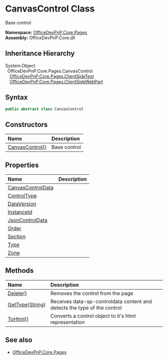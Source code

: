 # CanvasControl Class
 Base control   

**Namespace:** [OfficeDevPnP.Core.Pages](OfficeDevPnP.Core.Pages.md)  
**Assembly:** OfficeDevPnP.Core.dll  
## Inheritance Hierarchy
System.Object  
&ensp;OfficeDevPnP.Core.Pages.CanvasControl  
&emsp;[OfficeDevPnP.Core.Pages.ClientSideText](OfficeDevPnP.Core.Pages.ClientSideText.md)  
&emsp;[OfficeDevPnP.Core.Pages.ClientSideWebPart](OfficeDevPnP.Core.Pages.ClientSideWebPart.md)  
## Syntax
```C#
public abstract class CanvasControl
```
## Constructors
|**Name**|**Description**|
|:-----|:-----|
| [CanvasControl()](OfficeDevPnP.Core.Pages.CanvasControl.ctor1.md) |  Base control 
## Properties
|**Name**|**Description**|
|:-----|:-----|
| [CanvasControlData](OfficeDevPnP.Core.Pages.CanvasControl.CanvasControlData.md) | 
| [ControlType](OfficeDevPnP.Core.Pages.CanvasControl.ControlType.md) | 
| [DataVersion](OfficeDevPnP.Core.Pages.CanvasControl.DataVersion.md) | 
| [InstanceId](OfficeDevPnP.Core.Pages.CanvasControl.InstanceId.md) | 
| [JsonControlData](OfficeDevPnP.Core.Pages.CanvasControl.JsonControlData.md) | 
| [Order](OfficeDevPnP.Core.Pages.CanvasControl.Order.md) | 
| [Section](OfficeDevPnP.Core.Pages.CanvasControl.Section.md) | 
| [Type](OfficeDevPnP.Core.Pages.CanvasControl.Type.md) | 
| [Zone](OfficeDevPnP.Core.Pages.CanvasControl.Zone.md) | 
## Methods
|**Name**|**Description**|
|:-----|:-----|
| [Delete()](OfficeDevPnP.Core.Pages.CanvasControl.19cb6464.md) | Removes the control from the page
| [GetType(String)](OfficeDevPnP.Core.Pages.CanvasControl.c4f3d927.md) | Receives data-sp-controldata content and detects the type of the control
| [ToHtml()](OfficeDevPnP.Core.Pages.CanvasControl.7c2b006f.md) | Converts a control object to it's html representation
## See also
- [OfficeDevPnP.Core.Pages](OfficeDevPnP.Core.Pages.md)

